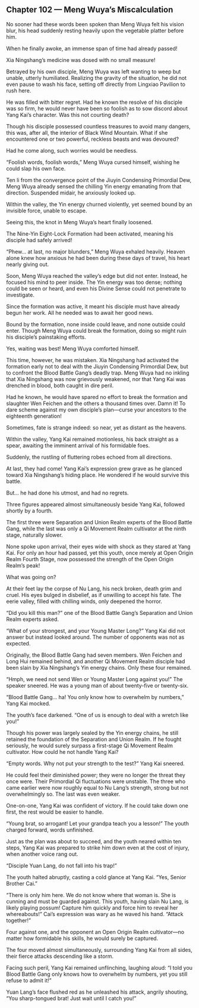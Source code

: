 ## Chapter 102 — Meng Wuya’s Miscalculation

No sooner had these words been spoken than Meng Wuya felt his vision blur, his head suddenly resting heavily upon the vegetable platter before him.

When he finally awoke, an immense span of time had already passed!

Xia Ningshang’s medicine was dosed with no small measure!

Betrayed by his own disciple, Meng Wuya was left wanting to weep but unable, utterly humiliated. Realizing the gravity of the situation, he did not even pause to wash his face, setting off directly from Lingxiao Pavilion to rush here.

He was filled with bitter regret. Had he known the resolve of his disciple was so firm, he would never have been so foolish as to sow discord about Yang Kai’s character. Was this not courting death?

Though his disciple possessed countless treasures to avoid many dangers, this was, after all, the interior of Black Wind Mountain. What if she encountered one or two powerful, reckless beasts and was devoured?

Had he come along, such worries would be needless.

“Foolish words, foolish words,” Meng Wuya cursed himself, wishing he could slap his own face.

Ten li from the convergence point of the Jiuyin Condensing Primordial Dew, Meng Wuya already sensed the chilling Yin energy emanating from that direction. Suspended midair, he anxiously looked up.

Within the valley, the Yin energy churned violently, yet seemed bound by an invisible force, unable to escape.

Seeing this, the knot in Meng Wuya’s heart finally loosened.

The Nine-Yin Eight-Lock Formation had been activated, meaning his disciple had safely arrived!

“Phew… at last, no major blunders,” Meng Wuya exhaled heavily. Heaven alone knew how anxious he had been during these days of travel, his heart nearly giving out.

Soon, Meng Wuya reached the valley’s edge but did not enter. Instead, he focused his mind to peer inside. The Yin energy was too dense; nothing could be seen or heard, and even his Divine Sense could not penetrate to investigate.

Since the formation was active, it meant his disciple must have already begun her work. All he needed was to await her good news.

Bound by the formation, none inside could leave, and none outside could enter. Though Meng Wuya could break the formation, doing so might ruin his disciple’s painstaking efforts.

Yes, waiting was best! Meng Wuya comforted himself.

This time, however, he was mistaken. Xia Ningshang had activated the formation early not to deal with the Jiuyin Condensing Primordial Dew, but to confront the Blood Battle Gang’s deadly trap. Meng Wuya had no inkling that Xia Ningshang was now grievously weakened, nor that Yang Kai was drenched in blood, both caught in dire peril.

Had he known, he would have spared no effort to break the formation and slaughter Wen Feichen and the others a thousand times over. Damn it! To dare scheme against my own disciple’s plan—curse your ancestors to the eighteenth generation!

Sometimes, fate is strange indeed: so near, yet as distant as the heavens.

Within the valley, Yang Kai remained motionless, his back straight as a spear, awaiting the imminent arrival of his formidable foes.

Suddenly, the rustling of fluttering robes echoed from all directions.

At last, they had come! Yang Kai’s expression grew grave as he glanced toward Xia Ningshang’s hiding place. He wondered if he would survive this battle.

But… he had done his utmost, and had no regrets.

Three figures appeared almost simultaneously beside Yang Kai, followed shortly by a fourth.

The first three were Separation and Union Realm experts of the Blood Battle Gang, while the last was only a Qi Movement Realm cultivator at the ninth stage, naturally slower.

None spoke upon arrival, their eyes wide with shock as they stared at Yang Kai. For only an hour had passed, yet this youth, once merely at Open Origin Realm Fourth Stage, now possessed the strength of the Open Origin Realm’s peak!

What was going on?

At their feet lay the corpse of Nu Lang, his neck broken, death grim and cruel. His eyes bulged in disbelief, as if unwilling to accept his fate. The eerie valley, filled with chilling winds, only deepened the horror.

“Did you kill this man?” one of the Blood Battle Gang’s Separation and Union Realm experts asked.

“What of your strongest, and your Young Master Long?” Yang Kai did not answer but instead looked around. The number of opponents was not as expected.

Originally, the Blood Battle Gang had seven members. Wen Feichen and Long Hui remained behind, and another Qi Movement Realm disciple had been slain by Xia Ningshang’s Yin energy chains. Only these four remained.

“Hmph, we need not send Wen or Young Master Long against you!” The speaker sneered. He was a young man of about twenty-five or twenty-six.

“Blood Battle Gang… ha! You only know how to overwhelm by numbers,” Yang Kai mocked.

The youth’s face darkened. “One of us is enough to deal with a wretch like you!”

Though his power was largely sealed by the Yin energy chains, he still retained the foundation of the Separation and Union Realm. If he fought seriously, he would surely surpass a first-stage Qi Movement Realm cultivator. How could he not handle Yang Kai?

“Empty words. Why not put your strength to the test?” Yang Kai sneered.

He could feel their diminished power; they were no longer the threat they once were. Their Primordial Qi fluctuations were unstable. The three who came earlier were now roughly equal to Nu Lang’s strength, strong but not overwhelmingly so. The last was even weaker.

One-on-one, Yang Kai was confident of victory. If he could take down one first, the rest would be easier to handle.

“Young brat, so arrogant! Let your grandpa teach you a lesson!” The youth charged forward, words unfinished.

Just as the plan was about to succeed, and the youth neared within ten steps, Yang Kai was prepared to strike him down even at the cost of injury, when another voice rang out.

“Disciple Yuan Lang, do not fall into his trap!”

The youth halted abruptly, casting a cold glance at Yang Kai. “Yes, Senior Brother Cai.”

“There is only him here. We do not know where that woman is. She is cunning and must be guarded against. This youth, having slain Nu Lang, is likely playing possum! Capture him quickly and force him to reveal her whereabouts!” Cai’s expression was wary as he waved his hand. “Attack together!”

Four against one, and the opponent an Open Origin Realm cultivator—no matter how formidable his skills, he would surely be captured.

The four moved almost simultaneously, surrounding Yang Kai from all sides, their fierce attacks descending like a storm.

Facing such peril, Yang Kai remained unflinching, laughing aloud: “I told you Blood Battle Gang only knows how to overwhelm by numbers, yet you still refuse to admit it!”

Yuan Lang’s face flushed red as he unleashed his attack, angrily shouting, “You sharp-tongued brat! Just wait until I catch you!”